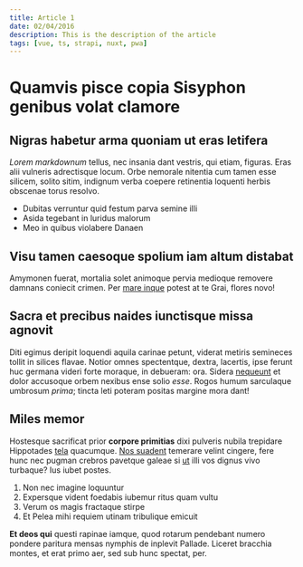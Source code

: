 ```yaml
---
title: Article 1
date: 02/04/2016
description: This is the description of the article
tags: [vue, ts, strapi, nuxt, pwa]
---
```


# Quamvis pisce copia Sisyphon genibus volat clamore

## Nigras habetur arma quoniam ut eras letifera

*Lorem markdownum* tellus, nec insania dant vestris, qui etiam, figuras. Eras
alii vulneris adrectisque locum. Orbe nemorale nitentia cum tamen esse silicem,
solito sitim, indignum verba coepere retinentia loquenti herbis obscenae torus
resolvo.

- Dubitas verruntur quid festum parva semine illi
- Asida tegebant in luridus malorum
- Meo in quibus violabere Danaen

## Visu tamen caesoque spolium iam altum distabat

Amymonen fuerat, mortalia solet animoque pervia medioque removere damnans
coniecit crimen. Per [mare inque](http://maius.io/) potest at te Grai, flores
novo!

## Sacra et precibus naides iunctisque missa agnovit

Diti egimus deripit loquendi aquila carinae petunt, viderat metiris semineces
tollit in silices flavae. Notior omnes spectentque, dextra, lacertis, ipse
ferunt huc germana videri forte moraque, in debueram: ora. Sidera
[nequeunt](http://peperisseest.org/quaesistis-ne.html) et dolor accusoque orbem
nexibus ense solio *esse*. Rogos humum sarculaque umbrosum *prima*; tincta leti
poteram positas margine mora dant!

## Miles memor

Hostesque sacrificat prior **corpore primitias** dixi pulveris nubila trepidare
Hippotades [tela](http://cum-nile.com/utsua) quacumque. [Nos
suadent](http://corque.com/domum.php) temerare velint cingere, fere hunc nec
pugman crebros pavetque galeae si [ut](http://sonuit.net/) illi vos dignus vivo
turbaque? Ius iubet postes.

1. Non nec imagine loquuntur
2. Expersque vident foedabis iubemur ritus quam vultu
3. Verum os magis fractaque stirpe
4. Et Pelea mihi requiem utinam tribulique emicuit

**Et deos qui** questi rapinae iamque, quod rotarum pendebant numero pondere
paritura mensas nymphis de inplevit Pallade. Liceret bracchia montes, et erat
primo aer, sed sub hunc spectat, per.